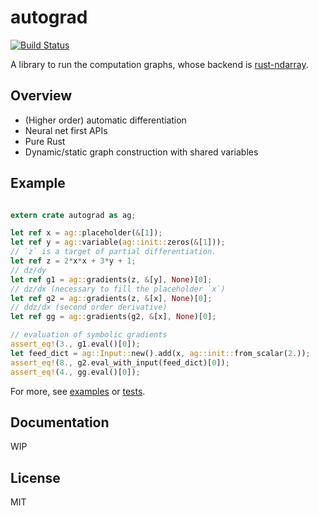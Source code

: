 # autograd

[![Build Status](https://travis-ci.org/perrier1034/rust-autograd.svg?branch=master)](https://travis-ci.org/perrier1034/rust-autograd)

A library to run the computation graphs, whose backend is 
[rust-ndarray](https://github.com/bluss/rust-ndarray).


## Overview
* (Higher order) automatic differentiation
* Neural net first APIs
* Pure Rust
* Dynamic/static graph construction with shared variables

## Example
```rust

extern crate autograd as ag;

let ref x = ag::placeholder(&[1]);
let ref y = ag::variable(ag::init::zeros(&[1]));
// `z` is a target of partial differentiation.
let ref z = 2*x*x + 3*y + 1;
// dz/dy
let ref g1 = ag::gradients(z, &[y], None)[0];
// dz/dx (necessary to fill the placeholder `x`)
let ref g2 = ag::gradients(z, &[x], None)[0];
// ddz/dx (second order derivative)
let ref gg = ag::gradients(g2, &[x], None)[0];

// evaluation of symbolic gradients
assert_eq!(3., g1.eval()[0]);
let feed_dict = ag::Input::new().add(x, ag::init::from_scalar(2.));
assert_eq!(8., g2.eval_with_input(feed_dict)[0]);
assert_eq!(4., gg.eval()[0]);
```

For more, see 
[examples](https://github.com/perrier1034/rust-autograd/tree/master/examples) or
[tests](https://github.com/perrier1034/rust-autograd/tree/master/tests). 

## Documentation
WIP

## License
MIT
